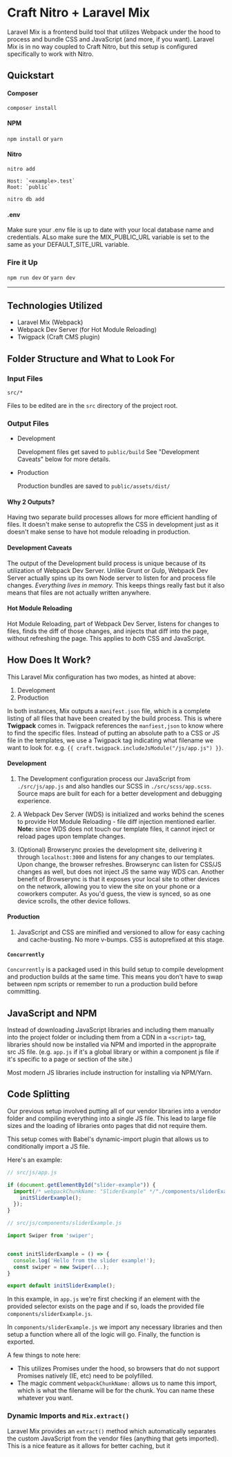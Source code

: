 # Craft Nitro + Laravel Mix

Laravel Mix is a frontend build tool that utilizes Webpack under the hood to process and bundle CSS and JavaScript (and more, if you want). Laravel Mix is in no way coupled to Craft Nitro, but this setup is configured specifically to work with Nitro. 

## Quickstart

#### Composer
`composer install`

#### NPM
`npm install` or `yarn`

#### Nitro
`nitro add`

    Host: `<example>.test`
    Root: `public`

`nitro db add`


#### .env

Make sure your .env file is up to date with your local database name and credentials. ALso make sure the MIX_PUBLIC_URL variable is set to the same as your DEFAULT_SITE_URL variable.

### Fire it Up

`npm run dev` or `yarn dev`

---

## Technologies Utilized

- Laravel Mix (Webpack)
- Webpack Dev Server (for Hot Module Reloading)
- Twigpack (Craft CMS plugin)

## Folder Structure and What to Look For

### Input Files

`src/*`

Files to be edited are in the `src` directory of the project root. 

### Output Files

- Development

  Development files get saved to `public/build` See "Development Caveats" below for more details.
  
- Production

  Production bundles are saved to `public/assets/dist/`


#### Why 2 Outputs?

Having two separate build processes allows for more efficient handling of files. It doesn't make sense to autoprefix the CSS in development just as it doesn't make sense to have hot module reloading in production.

#### Development Caveats

The output of the Development build process is unique because of its utilization of Webpack Dev Server. Unlike Grunt or Gulp, Webpack Dev Server actually spins up its own Node server to listen for and process file changes. *Everything lives in memory.* This keeps things really fast but it also means that files are not actually written anywhere.

#### Hot Module Reloading

Hot Module Reloading, part of Webpack Dev Server, listens for changes to files, finds the diff of those changes, and injects that diff into the page, without refreshing the page. This applies to _both_ CSS and JavaScript. 


## How Does It Work?

This Laravel Mix configuration has two modes, as hinted at above:
  1. Development
  2. Production

In both instances, Mix outputs a `manifest.json` file, which is a complete listing of all files that have been created by the build process. This is where **Twigpack** comes in. Twigpack references the `manfiest,json` to know where to find the specific files. Instead of putting an absolute path to a CSS or JS file in the templates, we use a Twigpack tag indicating what filename we want to look for. e.g. `{{ craft.twigpack.includeJsModule("/js/app.js") }}`. 

#### Development

1. The Development configuration process our JavaScript from `./src/js/app.js` and also handles our SCSS in `./src/scss/app.scss`. Source maps are built for each for a better development and debugging experience. 

2. A Webpack Dev Server (WDS) is initialized and works behind the scenes to provide Hot Module Reloading - file diff injection mentioned earlier. **Note:** since WDS does not touch our template files, it cannot inject or reload pages upon template changes. 

3. (Optional) Browserync proxies the development site, delivering it through `localhost:3000` and listens for any changes to our templates. Upon change, the browser refreshes. Browserync can listen for CSS/JS changes as well, but does not inject JS the same way WDS can. Another benefit of Browserync is that it exposes your local site to other devices on the network, allowing you to view the site on your phone or a coworkers computer. As you'd guess, the view is synced, so as one device scrolls, the other device follows.

#### Production

1. JavaScript and CSS are minified and versioned to allow for easy caching and cache-busting. No more v-bumps. CSS is autoprefixed at this stage. 

#### `Concurrently`

`Concurrently` is a packaged used in this build setup to compile development and production builds at the same time. This means you don't have to swap between npm scripts or remember to run a production build before committing. 

## JavaScript and NPM

Instead of downloading JavaScript libraries and including them manually into the project folder or including them from a CDN in a `<script>` tag, libraries should now be installed via NPM and imported in the appropraite src JS file. (e.g. `app.js` if it's a global library or within a component js file if it's specific to a page or section of the site.)

Most modern JS libraries include instruction for installing via NPM/Yarn. 

## Code Splitting

Our previous setup involved putting all of our vendor libraries into a vendor folder and compiling everything into a single JS file. This lead to large file sizes and the loading of libraries onto pages that did not require them. 

This setup comes with Babel's dynamic-import plugin that allows us to conditionally import a JS file. 

Here's an example: 

```js
// src/js/app.js

if (document.getElementById("slider-example")) {
  import(/* webpackChunkName: "SliderExample" */"./components/sliderExample").then(initSliderExample => {
    initSliderExample();
  });
}

// src/js/components/sliderExample.js

import Swiper from 'swiper';


const initSliderExample = () => {
  console.log('Hello from the slider example!');
  const swiper = new Swiper(...);
}

export default initSliderExample();

```

In this example, in `app.js` we're first checking if an element with the provided selector exists on the page and if so, loads the provided file `components/sliderExample.js`.

In `components/sliderExample.js` we import any necessary libraries and then setup a function where all of the logic will go. Finally, the function is exported. 

A few things to note here: 
- This utilizes Promises under the hood, so browsers that do not support Promises natively (IE, etc) need to be polyfilled. 
- The magic comment `webpackChunkName:` allows us to name this import, which is what the filename will be for the chunk. You can name these whatever you want. 

### Dynamic Imports and `Mix.extract()`

Laravel Mix provides an `extract()` method which automatically separates the custom JavaScript from the vendor files (anything that gets imported). This is a nice feature as it allows for better caching, but it  